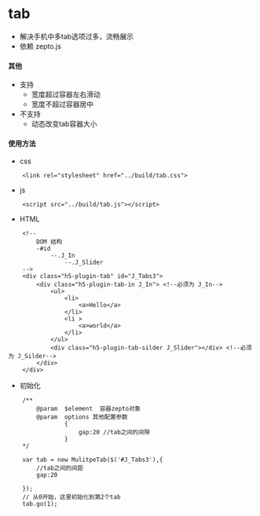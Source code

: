 # tab
* 解决手机中多tab选项过多，流畅展示
* 依赖 zepto.js


#### 其他

*  支持
	* 宽度超过容器左右滑动
	* 宽度不超过容器居中
* 不支持
	* 动态改变tab容器大小
	
	
#### 使用方法
* css



````
	<link rel="stylesheet" href="../build/tab.css">
````
* js



````	
	<script src="../build/tab.js"></script>
````

* HTML

````
	<!--
		DOM 结构
		-#id
			--.J_In
		    	--.J_Slider	
	-->
	<div class="h5-plugin-tab" id="J_Tabs3">
		<div class="h5-plugin-tab-in J_In"> <!--必须为 J_In-->
			<ul>
				<li>
					<a>Hello</a>
				</li>
				<li >
					<a>world</a>
				</li>
			</ul>
			<div class="h5-plugin-tab-silder J_Slider"></div> <!--必须为 J_Silder-->
		</div>
	</div>
````

* 初始化

````
	/**
		@param  $element  容器zepto对象
		@param  options 其他配置参数
				{
					gap:20 //tab之间的间隙
				}
	*/
	
	var tab = new MulitpeTab($('#J_Tabs3'),{
		//tab之间的间距
		gap:20
		
	});
	// 从0开始，这里初始化到第2个tab
	tab.go(1);
````